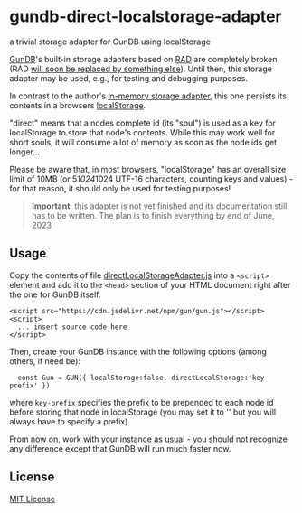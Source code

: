 # gundb-direct-localstorage-adapter #

a trivial storage adapter for GunDB using localStorage

[GunDB](https://github.com/amark/gun)'s built-in storage adapters based on [RAD](https://github.com/amark/gun/wiki/RAD) are completely broken (RAD [will soon be replaced by something else](https://github.com/amark/gun/issues/1329#issuecomment-1556079655)). Until then, this storage adapter may be used, e.g., for testing and debugging purposes.

In contrast to the author's [in-memory storage adapter](https://github.com/rozek/gundb-in-memory-storage-adapter), this one persists its contents in a browsers [localStorage](https://developer.mozilla.org/en-US/docs/Web/API/Window/localStorage).

"direct" means that a nodes complete id (its "soul") is used as a key for localStorage to store that node's contents. While this may work well for short souls, it will consume a lot of memory as soon as the node ids get longer...

Please be aware that, in most browsers, "localStorage" has an overall size limit of 10MB (or 5*1024*1024 UTF-16 characters, counting keys and values) - for that reason, it should only be used for testing purposes!

> **Important**: this adapter is not yet finished and its documentation still has to be written. The plan is to finish everything by end of June, 2023

## Usage ##

Copy the contents of file [directLocalStorageAdapter.js](./src/directLocalStorageAdapter.js) into a `<script>` element and add it to the `<head>` section of your HTML document right after the one for GunDB itself.

```
<script src="https://cdn.jsdelivr.net/npm/gun/gun.js"></script>
<script>
  ... insert source code here
</script>
```

Then, create your GunDB instance with the following options (among others, if need be):

```
  const Gun = GUN({ localStorage:false, directLocalStorage:'key-prefix' })
```

where `key-prefix` specifies the prefix to be prepended to each node id before storing that node in localStorage (you may set it to '' but you will always have to specify a prefix)

From now on, work with your instance as usual - you should not recognize any difference except that GunDB will run much faster now.

## License ##

[MIT License](LICENSE.md)
